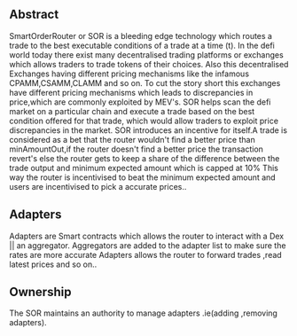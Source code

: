## Abstract

SmartOrderRouter or SOR is a bleeding edge technology which routes a trade to the best executable conditions of a trade at a time (t).
In the defi world today there exist many decentralised trading platforms or exchanges which allows traders to trade tokens of their choices.
Also this decentralised Exchanges having different pricing mechanisms like the infamous CPAMM,CSAMM,CLAMM and so on.
To cut the story short this exchanges have different pricing mechanisms which leads to discrepancies in price,which are commonly exploited by MEV's.
SOR helps scan the defi market on a particular chain and execute a trade based on the best condition offered for that trade,
 which would allow traders to exploit price discrepancies in the market.
SOR introduces an incentive for itself.A trade is considered as a bet that the router wouldn't find a better price than minAmountOut,if the router doesn't
find a better price the transaction revert's else the router gets to keep a share of the difference between the trade output and minimum expected amount which is capped at 10%
This way the router is incentivised to beat the minimum expected amount and users are incentivised to pick a accurate  prices.. 
## Adapters
Adapters are Smart contracts which allows the router to interact with a Dex || an aggregator.
Aggregators are added to the adapter list to make sure the rates are more accurate
Adapters allows the router to forward trades ,read latest prices and so on..
## Ownership
The SOR maintains an authority to manage adapters .ie(adding ,removing adapters).

